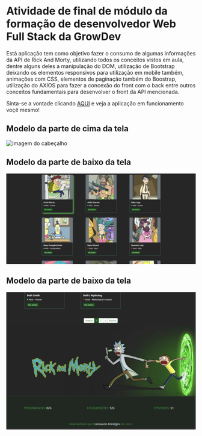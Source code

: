 <h1>Atividade de final de módulo da formação de desenvolvedor Web Full Stack da GrowDev</h1>
<p>Está aplicação tem como objetivo fazer o consumo de algumas informações da API de Rick And Morty, utilizando todos os conceitos vistos em aula, dentre alguns deles a manipulação do DOM, utilização de Bootstrap deixando os elementos responsivos para utilização em mobile também, animações com CSS, elementos de paginação também do Boostrap, utilização do AXIOS para fazer a concexão do front com o back entre outros conceitos fundamentais para desenvolver o front da API mencionada.</p>

<p>Sinta-se a vontade clicando <a href="http://" target="_blank" rel="noopener noreferrer">AQUI</a> e veja a aplicação em funcionamento voçê mesmo!</p>

<h2>Modelo da parte de cima da tela</h2>
<img src="./assets/imagem cabeçalho.png" alt="imagem do cabeçalho">

<h2>Modelo da parte de baixo da tela</h2>
<img src="./assets/imagem main.png" alt="modelo de tela do meio da página">

<h2>Modelo da parte de baixo da tela</h2>
<img src="./assets/imagem rodape.png" alt="modelo de tela do rodapé">
